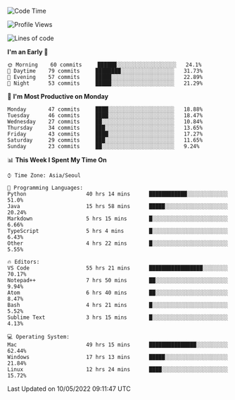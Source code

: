 <!--START_SECTION:waka-->
![Code Time](http://img.shields.io/badge/Code%20Time-459%20hrs%2027%20mins-blue)

![Profile Views](http://img.shields.io/badge/Profile%20Views-12-blue)

![Lines of code](https://img.shields.io/badge/From%20Hello%20World%20I%27ve%20Written-1%20Million%20lines%20of%20code-blue)

**I'm an Early 🐤** 

```text
🌞 Morning    60 commits     ██████░░░░░░░░░░░░░░░░░░░   24.1% 
🌆 Daytime    79 commits     ████████░░░░░░░░░░░░░░░░░   31.73% 
🌃 Evening    57 commits     █████░░░░░░░░░░░░░░░░░░░░   22.89% 
🌙 Night      53 commits     █████░░░░░░░░░░░░░░░░░░░░   21.29%

```
📅 **I'm Most Productive on Monday** 

```text
Monday       47 commits     ████░░░░░░░░░░░░░░░░░░░░░   18.88% 
Tuesday      46 commits     ████░░░░░░░░░░░░░░░░░░░░░   18.47% 
Wednesday    27 commits     ██░░░░░░░░░░░░░░░░░░░░░░░   10.84% 
Thursday     34 commits     ███░░░░░░░░░░░░░░░░░░░░░░   13.65% 
Friday       43 commits     ████░░░░░░░░░░░░░░░░░░░░░   17.27% 
Saturday     29 commits     ███░░░░░░░░░░░░░░░░░░░░░░   11.65% 
Sunday       23 commits     ██░░░░░░░░░░░░░░░░░░░░░░░   9.24%

```


📊 **This Week I Spent My Time On** 

```text
⌚︎ Time Zone: Asia/Seoul

💬 Programming Languages: 
Python                   40 hrs 14 mins      ████████████░░░░░░░░░░░░░   51.0% 
Java                     15 hrs 58 mins      █████░░░░░░░░░░░░░░░░░░░░   20.24% 
Markdown                 5 hrs 15 mins       █░░░░░░░░░░░░░░░░░░░░░░░░   6.66% 
TypeScript               5 hrs 4 mins        █░░░░░░░░░░░░░░░░░░░░░░░░   6.43% 
Other                    4 hrs 22 mins       █░░░░░░░░░░░░░░░░░░░░░░░░   5.55%

🔥 Editors: 
VS Code                  55 hrs 21 mins      █████████████████░░░░░░░░   70.17% 
Notepad++                7 hrs 50 mins       ██░░░░░░░░░░░░░░░░░░░░░░░   9.94% 
Atom                     6 hrs 40 mins       ██░░░░░░░░░░░░░░░░░░░░░░░   8.47% 
Bash                     4 hrs 21 mins       █░░░░░░░░░░░░░░░░░░░░░░░░   5.52% 
Sublime Text             3 hrs 15 mins       █░░░░░░░░░░░░░░░░░░░░░░░░   4.13%

💻 Operating System: 
Mac                      49 hrs 15 mins      ███████████████░░░░░░░░░░   62.44% 
Windows                  17 hrs 13 mins      █████░░░░░░░░░░░░░░░░░░░░   21.84% 
Linux                    12 hrs 24 mins      ████░░░░░░░░░░░░░░░░░░░░░   15.72%

```


 Last Updated on 10/05/2022 09:11:47 UTC
<!--END_SECTION:waka-->
